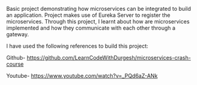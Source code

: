 Basic project demonstrating how microservices can be integrated to build an application. Project makes use of Eureka Server to register the microservices. Through this project, I learnt about how are microservices implemented and how they communicate with each other through a gateway.

I have used the following references to build this project:

Github- https://github.com/LearnCodeWithDurgesh/microservices-crash-course

Youtube- https://www.youtube.com/watch?v=_PQd6aZ-ANk
